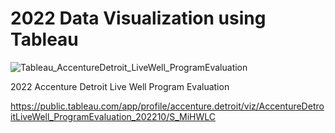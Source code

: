# 2022 Data Visualization using Tableau

![Tableau_AccentureDetroit_LiveWell_ProgramEvaluation](https://github.com/juliafsuzuki/Data-Visualization-using-Tableau/assets/77695324/45ed8d75-213a-493e-adf3-938e92822c86)

2022 Accenture Detroit Live Well Program Evaluation

https://public.tableau.com/app/profile/accenture.detroit/viz/AccentureDetroitLiveWell_ProgramEvaluation_202210/S_MiHWLC


